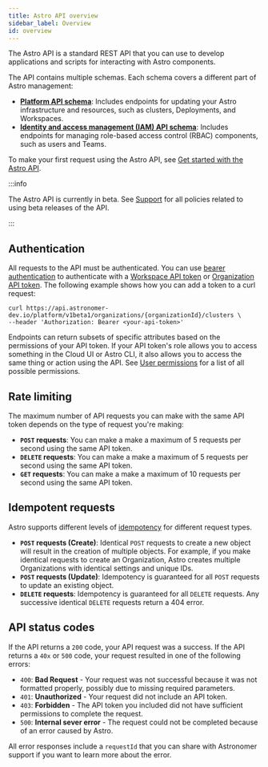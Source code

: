 ```yaml
---
title: Astro API overview
sidebar_label: Overview
id: overview
---
```


The Astro API is a standard REST API that you can use to develop applications and scripts for interacting with Astro components.

The API contains multiple schemas. Each schema covers a different part of Astro management:

- [**Platform API schema**](api/platform-api-reference.mdx): Includes endpoints for updating your Astro infrastructure and resources, such as clusters, Deployments, and Workspaces.
- [**Identity and access management (IAM) API schema**](api/iam-api-reference.mdx): Includes endpoints for managing role-based access control (RBAC) components, such as users and Teams.

To make your first request using the Astro API, see [Get started with the Astro API](api/get-started.md).

:::info

The Astro API is currently in beta. See [Support](versioning-and-support.md) for all policies related to using beta releases of the API.

:::

## Authentication

All requests to the API must be authenticated. You can use [bearer authentication](https://swagger.io/docs/specification/authentication/bearer-authentication/) to authenticate with a [Workspace API token](workspace-api-tokens.md) or [Organization API token](organization-api-tokens.md). The following example shows how you can add a token to a curl request:

```curl
curl https://api.astronomer-dev.io/platform/v1beta1/organizations/{organizationId}/clusters \
--header 'Authorization: Bearer <your-api-token>'
```

Endpoints can return subsets of specific attributes based on the permissions of your API token. If your API token's role allows you to access something in the Cloud UI or Astro CLI, it also allows you to access the same thing or action using the API. See [User permissions](user-permissions.md) for a list of all possible permissions.

## Rate limiting

The maximum number of API requests you can make with the same API token depends on the type of request you're making:

- **`POST` requests**: You can make a make a maximum of 5 requests per second using the same API token.
- **`DELETE` requests**: You can make a make a maximum of 5 requests per second using the same API token.
- **`GET` requests**: You can make a make a maximum of 10 requests per second using the same API token.

## Idempotent requests

Astro supports different levels of [idempotency](https://en.wikipedia.org/wiki/Idempotence) for different request types.

- **`POST` requests (Create)**: Identical `POST` requests to create a new object will result in the creation of multiple objects. For example, if you make identical requests to create an Organization, Astro creates multiple Organizations with identical settings and unique IDs.
- **`POST` requests (Update)**: Idempotency is guaranteed for all `POST` requests to update an existing object.
- **`DELETE` requests**: Idempotency is guaranteed for all `DELETE` requests. Any successive identical `DELETE` requests return a 404 error.

## API status codes

If the API returns a `200` code, your API request was a success. If the API returns a `40x` or `500` code, your request resulted in one of the following errors:

- `400`: **Bad Request** - Your request was not successful because it was not formatted properly, possibly due to missing required parameters. 
- `401`: **Unauthorized** - Your request did not include an API token. 
- `403`: **Forbidden** - The API token you included did not have sufficient permissions to complete the request.
- `500`: **Internal sever error** - The request could not be completed because of an error caused by Astro.

All error responses include a `requestId` that you can share with Astronomer support if you want to learn more about the error. 